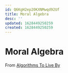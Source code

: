 ```yaml
---
id: Q6KgH2ep20KXNMwqd92Uf
title: Moral Algebra
desc: ''
updated: 1628449250259
created: 1628449250259
---
```

# Moral Algebra
From [Algorithms To Live By](../Tools/AlgorithmsToLiveBy.md)
